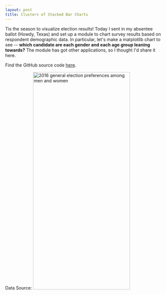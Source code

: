 ```yaml
---
layout: post
title: Clusters of Stacked Bar Charts
---
```


Tis the season to visualize election results! Today I sent in my absentee ballot (Howdy, Texas) and set up a module to chart survey results based on respondent demographic data. In particular, let's make a matplotlib chart to see -- <b>which candidate are each gender and each age group leaning towards?</b> The module has got other applications, so I thought I'd share it here.

Find the GitHub source code <a href="https://github.com/cgerson/clustered-stacked-chart">here</a>.

Data Source: <a href="http://www.pewresearch.org/fact-tank/2016/07/28/a-closer-look-at-the-gender-gap-in-presidential-voting/ft_16-7-29-gender2/"><img width="310" height="696" src="http://assets.pewresearch.org/wp-content/uploads/sites/12/2016/07/FT_16.7.29.Gender2.png" class="attachment-large size-large" alt="2016 general election preferences among men and women" /></a>
